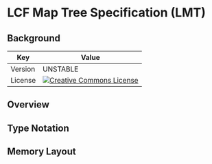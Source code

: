 # LCF Map Tree Specification (LMT)
## Background

| Key | Value |
| --- | --- |
| Version | UNSTABLE |
| License | [![Creative Commons License](https://i.creativecommons.org/l/by-sa/4.0/88x31.png)](http://creativecommons.org/licenses/by-sa/4.0/) |

## Overview

## Type Notation

## Memory Layout
